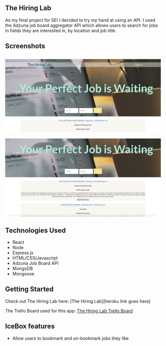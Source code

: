 ## The Hiring Lab 

As my final project for SEI I decided to try my hand at using an API. I used the Adzuna job board aggregator API which allows users to search for jobs in fields they are interested in, by location and job title.

## Screenshots
![navBar](src/pages/HomePage/Images/navBar.png)
---
![homePage](src/pages/HomePage/Images/homepage.png)


## Technologies Used
* React
* Node
* Express.js
* HTML/CSS/Javascript
* Adzuna Job Board API
* MongoDB
* Mongoose 

## Getting Started 
Check out The Hiring Lab here: [The Hiring Lab][heroku link goes here]

The Trello Board used for this app: [The Hiring Lab Trello Board](https://trello.com/b/o6bIdvJJ/project-4-final-project)

## IceBox features 

* Allow users to bookmark and un-bookmark jobs they like


